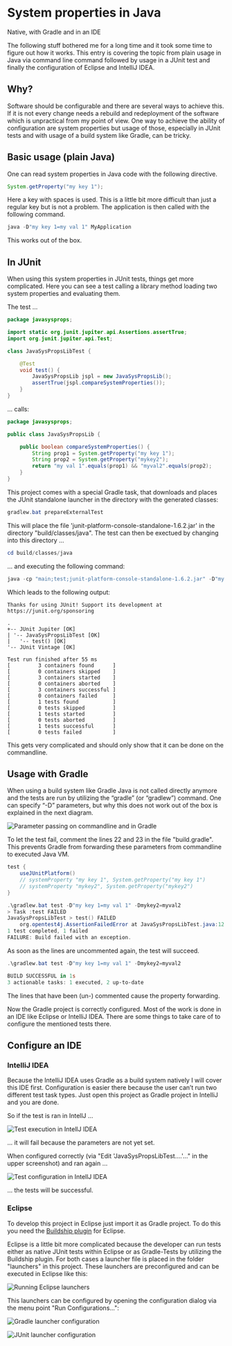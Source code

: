 # System properties in Java
Native, with Gradle and in an IDE

The following stuff bothered me for a long time and it took some time to figure out how it works. This entry is covering the topic from plain usage in Java via command line command followed by usage in a JUnit test and finally the configuration of Eclipse and IntelliJ IDEA.

## Why?

Software should be configurable and there are several ways to achieve this. If it is not every change needs a rebuild and redeployment of the software which is unpractical from my point of view. One way to achieve the ability of configuration are system properties but usage of those, especially in JUnit tests and with usage of a build system like Gradle, can be tricky.

## Basic usage (plain Java)

One can read system properties in Java code with the following directive.

```java
System.getProperty("my key 1");
```

Here a key with spaces is used. This is a little bit more difficult than just a regular key but is not a problem. The application is then called with the following command.

```powershell
java -D"my key 1=my val 1" MyApplication
```

This works out of the box.

## In JUnit

When using this system properties in JUnit tests, things get more complicated. Here you can see a test calling a library method loading two system properties and evaluating them.

The test ...
```java
package javasysprops;

import static org.junit.jupiter.api.Assertions.assertTrue;
import org.junit.jupiter.api.Test;

class JavaSysPropsLibTest {

	@Test
	void test() {
		JavaSysPropsLib jspl = new JavaSysPropsLib();
		assertTrue(jspl.compareSystemProperties());
	}
}
```

... calls:

```java
package javasysprops;

public class JavaSysPropsLib {

	public boolean compareSystemProperties() {
		String prop1 = System.getProperty("my key 1");
		String prop2 = System.getProperty("mykey2");
		return "my val 1".equals(prop1) && "myval2".equals(prop2);
	}
}
```

This project comes with a special Gradle task, that downloads and places the JUnit standalone launcher in the directory with the generated classes:

```powershell
gradlew.bat prepareExternalTest
```

This will place the file 'junit-platform-console-standalone-1.6.2.jar' in the directory "build/classes/java". The test can then be exectued by changing into this directory ...

```powershell
cd build/classes/java
```

... and executing the following command:

```powershell
java -cp "main;test;junit-platform-console-standalone-1.6.2.jar" -D"my key 1=my val 1" -Dmykey2=myval2 org.junit.platform.console.ConsoleLauncher --select-class=javasysprops.JavaSysPropsLibTest
```
Which leads to the following output:
```
Thanks for using JUnit! Support its development at https://junit.org/sponsoring

.
+-- JUnit Jupiter [OK]
| '-- JavaSysPropsLibTest [OK]
|   '-- test() [OK]
'-- JUnit Vintage [OK]

Test run finished after 55 ms
[         3 containers found      ]
[         0 containers skipped    ]
[         3 containers started    ]
[         0 containers aborted    ]
[         3 containers successful ]
[         0 containers failed     ]
[         1 tests found           ]
[         0 tests skipped         ]
[         1 tests started         ]
[         0 tests aborted         ]
[         1 tests successful      ]
[         0 tests failed          ]
```
This gets very complicated and should only show that it can be done on the commandline.

## Usage with Gradle

When using a build system like Gradle Java is not called directly anymore and the tests are run by utilizing the “gradle” (or “gradlew”) command. One can specify “-D” parameters, but why this does not work out of the box is explained in the next diagram.

![Parameter passing on commandline and in Gradle](doc/params.png)

To let the test fail, comment the lines 22 and 23 in the file "build.gradle". This prevents Gradle from forwarding these parameters from commandline to executed Java VM.

```gradle
test {
    useJUnitPlatform()
    // systemProperty "my key 1", System.getProperty("my key 1")
    // systemProperty "mykey2", System.getProperty("mykey2")
}
```

```powershell
.\gradlew.bat test -D"my key 1=my val 1" -Dmykey2=myval2
> Task :test FAILED
JavaSysPropsLibTest > test() FAILED
    org.opentest4j.AssertionFailedError at JavaSysPropsLibTest.java:12
1 test completed, 1 failed
FAILURE: Build failed with an exception.
```

As soon as the lines are uncommented again, the test will succeed.

```powershell
.\gradlew.bat test -D"my key 1=my val 1" -Dmykey2=myval2

BUILD SUCCESSFUL in 1s
3 actionable tasks: 1 executed, 2 up-to-date
```

The lines that have been (un-) commented cause the property forwarding.

Now the Gradle project is correctly configured. Most of the work is done in an IDE like Eclipse or IntelliJ IDEA. There are some things to take care of to configure the mentioned tests there.

## Configure an IDE

### IntelliJ IDEA

Because the IntelliJ IDEA uses Gradle as a build system natively I will cover this IDE first. Configuration is easier there because the user can’t run two different test task types. Just open this project as Gradle project in IntelliJ and you are done.

So if the test is ran in IntellJ …

![Test execution in IntellJ IDEA](doc/intellij1.png)

… it will fail because the parameters are not yet set.

When configured correctly (via "Edit 'JavaSysPropsLibTest....'..." in the upper screenshot) and ran again …

![Test configuration in IntellJ IDEA](doc/intellij2.png)

… the tests will be successful.

### Eclipse

To develop this project in Eclipse just import it as Gradle project. To do this you need the [Buildship plugin](https://projects.eclipse.org/projects/tools.buildship) for Eclipse.

Eclipse is a little bit more complicated because the developer can run tests either as native JUnit tests within Eclipse or as Gradle-Tests by utilizing the Buildship plugin. For both cases a launcher file is placed in the folder "launchers" in this project. These launchers are preconfigured and can be executed in Eclipse like this:

![Running Eclipse launchers](doc/eclipse1.png)

This launchers can be configured by opening the configuration dialog via the menu point "Run Configurations...":

![Gradle launcher configuration](doc/eclipse2.png)

![JUnit launcher configuration](doc/eclipse3.png)

